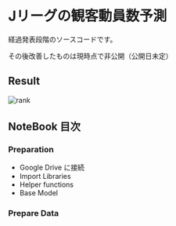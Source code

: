 # Jリーグの観客動員数予測

経過発表段階のソースコードです。

その後改善したものは現時点で非公開（公開日未定）

## Result

![rank](https://user-images.githubusercontent.com/73447865/134067951-85b3b19f-e327-4fdf-853a-00ee5bbbf7d1.png)

## NoteBook 目次

### Preparation
- Google Drive に接続
- Import Libraries
- Helper functions
- Base Model
### Prepare Data

